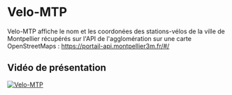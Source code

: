 # Velo-MTP

Velo-MTP affiche le nom et les coordonées des stations-vélos de la ville de Montpellier récupérés sur l'API de l'agglomération sur une carte OpenStreetMaps : https://portail-api.montpellier3m.fr/#/

## Vidéo de présentation

[![Velo-MTP](http://img.youtube.com/vi/bq8s1yHX6VQ/0.jpg)](http://www.youtube.com/watch?v=bq8s1yHX6VQ "Introduction to Velo-MTP")
